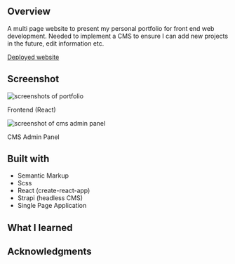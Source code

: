 ## Overview

A multi page website to present my personal portfolio for front end web development. Needed to implement a CMS to ensure I can add new projects in the future, edit information etc.

[Deployed website](https://portfolio-p3z4.onrender.com/)

## Screenshot

<img src="https://i.ibb.co/Bw3QNTv/New-Project.png" alt="screenshots of portfolio">
<p>Frontend (React)</p>

<img src="https://i.ibb.co/rMH42mT/Screenshot-2022-01-29-at-21-49-28.png" alt="screenshot of cms admin panel">
<p>CMS Admin Panel</p>


## Built with

- Semantic Markup
- Scss
- React (create-react-app)
- Strapi (headless CMS)
- Single Page Application

## What I learned

## Acknowledgments
